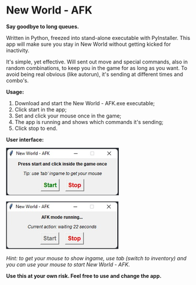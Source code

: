 # New World - AFK
**Say goodbye to long queues.**

Written in Python, freezed into stand-alone executable with PyInstaller.
This app will make sure you stay in New World without getting kicked for inactivity.

It's simple, yet effective. Will sent out move and special commands, also in random combinations, to keep you in the game for as long as you want.
To avoid being real obvious (like autorun), it's sending at different times and combo's.

**Usage:**
1. Download and start the New World - AFK.exe executable;
2. Click start in the app;
3. Set and click your mouse once in the game;
4. The app is running and shows which commands it's sending;
5. Click stop to end.

**User interface:**

![demo1](https://github.com/RodneyKoolman/NewWorld-AFK/blob/master/demo/demo1.jpg)

![demo2](https://github.com/RodneyKoolman/NewWorld-AFK/blob/master/demo/demo2.jpg)

*Hint: to get your mouse to show ingame, use tab (switch to inventory) and you can use your mouse to start New World - AFK.*

**Use this at your own risk. Feel free to use and change the app.**
